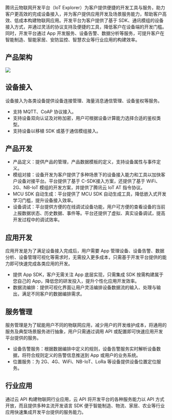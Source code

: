                                                                                                                                                                                                                                                                                                                                                                                        
腾讯云物联网开发平台（IoT Explorer）为客户提供便捷的开发工具与服务，助力客户更高效的完成设备接入，并为客户提供应用开发及场景服务能力，帮助客户高效、低成本构建物联网应用。开发平台为客户提供了基于 SDK、通讯模组的设备接入方式，并通过灵活的协议支持及便捷的工具，降低客户在设备端的开发门槛。同时，开发平台通过 App 开发服务、设备告警、数据分析等服务，可提升客户在智能制造、智能家居、安防监控、智慧农业等行业应用的构建效率。

## 产品架构
![](https://main.qcloudimg.com/raw/500531ab332134c18aadabff5028923c.png)

## 设备接入
设备接入为各类设备提供设备连接管理、海量消息通信管理、设备鉴权等服务。
- 支持 MQTT、CoAP 协议接入。
- 支持设备双向认证及对称加密，用户可根据设备计算能力选择合适的鉴权类型。
- 支持设备以移植 SDK 或基于通信模组接入。

## 产品开发
- 产品定义：提供产品的管理，产品数据模板的定义，支持设备属性与事件定义。
- 模组对接：设备开发为客户提供了多种场景下的设备接入能力和工具以加快客户设备对接平台。平台提供了基于 C-SDK接入方案，还提供了基于 WiFi、2G、NB-IoT 模组的开发方案，并提供了腾讯云 IoT AT 指令协议。
-  MCU SDK 自动生成：平台提供了 MCU SDK 自动生成工具，降低嵌入式开发学习门槛，提升设备接入效率。
- 设备调试：平台提供方便的在线调试设备功能，用户可方便的查看设备的当前上报数据状态、历史数据、事件等。平台还提供了虚拟、真实设备调试，提高开发过程中的调试效率。

## 应用开发
应用开发是为了满足设备接入完成后，用户需要 App 管理设备、设备告警、数据分析、设备管理可视化等需求时，无需投入更多成本，只需基于开发平台提供的能力即可快速完成各类应用的开发。
- 提供 App SDK，客户无需关注 App 底层实现，只需集成 SDK 按需构建属于您自己的 App，降低您的研发投入，提升个性化应用开发效率。
-  数据流编排：提供可视化界面让用户灵活编排设备数据流的输入、处理与输出，满足不同客户的数据编排需求。


## 服务管理
服务管理是为了赋能用户不同的物联网应用，减少用户的开发维护成本，将通用的服务及典型场景服务进行抽象，用户只需通过调用 API 或配置即可快速应用开发平台提供的服务。
-  设备告警服务：根据数据编排中定义的规则，设备告警服务实时解析设备数据，将符合规则定义的告警信息推送到 App 或用户的业务系统。
- 位置服务：为 2G、4G、WiFi、NB-IoT、LoRa 等设备提供设备位置定位服务。
 

## 行业应用
通过云 API 构建物联网行业应用，云 API 将开发平台的各种服务能力以 API 方式开放，而且提供多种主流开发语言 SDK 便于智能制造、物流、家居、农业等行业应用快速集成开发平台提供的服务能力。
